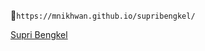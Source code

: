 🔗```https://mnikhwan.github.io/supribengkel/```

[Supri Bengkel](https://mnikhwan.github.io/supribengkel/)
